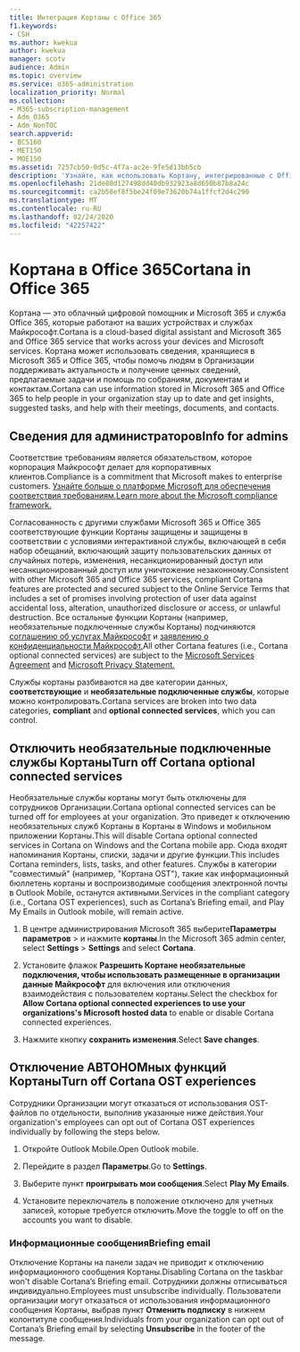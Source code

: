 ```yaml
---
title: Интеграция Кортаны с Office 365
f1.keywords:
- CSH
ms.author: kwekua
author: kwekua
manager: scotv
audience: Admin
ms.topic: overview
ms.service: o365-administration
localization_priority: Normal
ms.collection:
- M365-subscription-management
- Adm_O365
- Adm_NonTOC
search.appverid:
- BCS160
- MET150
- MOE150
ms.assetid: 7257cb50-0d5c-4f7a-ac2e-9fe5d13bb5cb
description: 'Узнайте, как использовать Кортану, интегрированные с Office 365. Вы можете отключить Кортану в центре администрирования, чтобы ограничить доступ к данным вашей организации. '
ms.openlocfilehash: 21de80d127498dd40db932923a8d650b87b8a24c
ms.sourcegitcommit: ca2b58ef8f5be24f09e73620b74a1ffcf2d4c290
ms.translationtype: MT
ms.contentlocale: ru-RU
ms.lasthandoff: 02/24/2020
ms.locfileid: "42257422"
---
```

# <a name="cortana-in-office-365"></a><span data-ttu-id="40c5b-104">Кортана в Office 365</span><span class="sxs-lookup"><span data-stu-id="40c5b-104">Cortana in Office 365</span></span>

<span data-ttu-id="40c5b-105">Кортана — это облачный цифровой помощник и Microsoft 365 и служба Office 365, которые работают на ваших устройствах и службах Майкрософт.</span><span class="sxs-lookup"><span data-stu-id="40c5b-105">Cortana is a cloud-based digital assistant and Microsoft 365 and Office 365 service that works across your devices and Microsoft services.</span></span> <span data-ttu-id="40c5b-106">Кортана может использовать сведения, хранящиеся в Microsoft 365 и Office 365, чтобы помочь людям в Организации поддерживать актуальность и получение ценных сведений, предлагаемые задачи и помощь по собраниям, документам и контактам.</span><span class="sxs-lookup"><span data-stu-id="40c5b-106">Cortana can use information stored in Microsoft 365 and Office 365 to help people in your organization stay up to date and get insights, suggested tasks, and help with their meetings, documents, and contacts.</span></span>
  
## <a name="info-for-admins"></a><span data-ttu-id="40c5b-107">Сведения для администраторов</span><span class="sxs-lookup"><span data-stu-id="40c5b-107">Info for admins</span></span>

<span data-ttu-id="40c5b-108">Соответствие требованиям является обязательством, которое корпорация Майкрософт делает для корпоративных клиентов.</span><span class="sxs-lookup"><span data-stu-id="40c5b-108">Compliance is a commitment that Microsoft makes to enterprise customers.</span></span> [<span data-ttu-id="40c5b-109">Узнайте больше о платформе Microsoft для обеспечения соответствия требованиям.</span><span class="sxs-lookup"><span data-stu-id="40c5b-109">Learn more about the Microsoft compliance framework.</span></span>](https://go.microsoft.com/fwlink/p/?LinkId=2109173)

<span data-ttu-id="40c5b-110">Согласованность с другими службами Microsoft 365 и Office 365 соответствующие функции Кортаны защищены и защищены в соответствии с условиями интерактивной службы, включающей в себя набор обещаний, включающий защиту пользовательских данных от случайных потерь, изменения, несанкционированный доступ или несанкционированный доступ или уничтожение незаконному.</span><span class="sxs-lookup"><span data-stu-id="40c5b-110">Consistent with other Microsoft 365 and Office 365 services, compliant Cortana features are protected and secured subject to the Online Service Terms that includes a set of promises involving protection of user data against accidental loss, alteration, unauthorized disclosure or access, or unlawful destruction.</span></span> <span data-ttu-id="40c5b-111">Все остальные функции Кортаны (например, необязательные подключенные службы Кортаны) подчиняются [соглашению об услугах Майкрософт](https://go.microsoft.com/fwlink/p/?LinkId=2109174) и [заявлению о конфиденциальности Майкрософт.](https://go.microsoft.com/fwlink/p/?LinkId=2109175)</span><span class="sxs-lookup"><span data-stu-id="40c5b-111">All other Cortana features (i.e., Cortana optional connected services) are subject to the [Microsoft Services Agreement](https://go.microsoft.com/fwlink/p/?LinkId=2109174) and  [Microsoft Privacy Statement.](https://go.microsoft.com/fwlink/p/?LinkId=2109175)</span></span>

<span data-ttu-id="40c5b-112">Службы кортаны разбиваются на две категории данных, **соответствующие** и **необязательные подключенные службы**, которые можно контролировать.</span><span class="sxs-lookup"><span data-stu-id="40c5b-112">Cortana services are broken into two data categories, **compliant** and **optional connected services**, which you can control.</span></span>

## <a name="turn-off-cortana-optional-connected-services"></a><span data-ttu-id="40c5b-113">Отключить необязательные подключенные службы Кортаны</span><span class="sxs-lookup"><span data-stu-id="40c5b-113">Turn off Cortana optional connected services</span></span>

<span data-ttu-id="40c5b-114">Необязательные службы кортаны могут быть отключены для сотрудников Организации.</span><span class="sxs-lookup"><span data-stu-id="40c5b-114">Cortana optional connected services can be turned off for employees at your organization.</span></span> <span data-ttu-id="40c5b-115">Это приведет к отключению необязательных служб Кортаны в Кортаны в Windows и мобильном приложении Кортаны.</span><span class="sxs-lookup"><span data-stu-id="40c5b-115">This will disable Cortana optional connected services in Cortana on Windows and the Cortana mobile app.</span></span> <span data-ttu-id="40c5b-116">Сюда входят напоминания Кортаны, списки, задачи и другие функции.</span><span class="sxs-lookup"><span data-stu-id="40c5b-116">This includes Cortana reminders, lists, tasks, and other features.</span></span> <span data-ttu-id="40c5b-117">Службы в категории "совместимый" (например, "Кортана OST"), такие как информационный бюллетень кортаны и воспроизводимые сообщения электронной почты в Outlook Mobile, останутся активными.</span><span class="sxs-lookup"><span data-stu-id="40c5b-117">Services in the compliant category (i.e., Cortana OST experiences), such as Cortana’s Briefing email, and Play My Emails in Outlook mobile, will remain active.</span></span>

1. <span data-ttu-id="40c5b-118">В центре администрирования Microsoft 365 выберите**Параметры** **параметров** > и нажмите **кортаны**.</span><span class="sxs-lookup"><span data-stu-id="40c5b-118">In the Microsoft 365 admin center, select **Settings** > **Settings** and select **Cortana**.</span></span>

4. <span data-ttu-id="40c5b-119">Установите флажок **Разрешить Кортане необязательные подключения, чтобы использовать размещенные в организации данные Майкрософт** для включения или отключения взаимодействия с пользователем кортаны.</span><span class="sxs-lookup"><span data-stu-id="40c5b-119">Select the checkbox for **Allow Cortana optional connected experiences to use your organizations's Microsoft hosted data** to enable or disable Cortana connected experiences.</span></span>

5. <span data-ttu-id="40c5b-120">Нажмите кнопку **сохранить изменения**.</span><span class="sxs-lookup"><span data-stu-id="40c5b-120">Select **Save changes**.</span></span>

## <a name="turn-off-cortana-ost-experiences"></a><span data-ttu-id="40c5b-121">Отключение АВТОНОМных функций Кортаны</span><span class="sxs-lookup"><span data-stu-id="40c5b-121">Turn off Cortana OST experiences</span></span>

<span data-ttu-id="40c5b-122">Сотрудники Организации могут отказаться от использования OST-файлов по отдельности, выполнив указанные ниже действия.</span><span class="sxs-lookup"><span data-stu-id="40c5b-122">Your organization's employees can opt out of Cortana OST experiences individually by following the steps below.</span></span>

1. <span data-ttu-id="40c5b-123">Откройте Outlook Mobile.</span><span class="sxs-lookup"><span data-stu-id="40c5b-123">Open Outlook mobile.</span></span>

2. <span data-ttu-id="40c5b-124">Перейдите в раздел **Параметры**.</span><span class="sxs-lookup"><span data-stu-id="40c5b-124">Go to **Settings**.</span></span>
  
3. <span data-ttu-id="40c5b-125">Выберите пункт **проигрывать мои сообщения**.</span><span class="sxs-lookup"><span data-stu-id="40c5b-125">Select **Play My Emails**.</span></span>

4. <span data-ttu-id="40c5b-126">Установите переключатель в положение отключено для учетных записей, которые требуется отключить.</span><span class="sxs-lookup"><span data-stu-id="40c5b-126">Move the toggle to off on the accounts you want to disable.</span></span>

### <a name="briefing-email"></a><span data-ttu-id="40c5b-127">Информационные сообщения</span><span class="sxs-lookup"><span data-stu-id="40c5b-127">Briefing email</span></span>

<span data-ttu-id="40c5b-128">Отключение Кортаны на панели задач не приводит к отключению информационного сообщения Кортаны.</span><span class="sxs-lookup"><span data-stu-id="40c5b-128">Disabling Cortana on the taskbar won't disable Cortana’s Briefing email.</span></span> <span data-ttu-id="40c5b-129">Сотрудники должны отписываться индивидуально.</span><span class="sxs-lookup"><span data-stu-id="40c5b-129">Employees must unsubscribe individually.</span></span> <span data-ttu-id="40c5b-130">Пользователи организации могут отказаться от использования информационного сообщения Кортаны, выбрав пункт **Отменить подписку** в нижнем колонтитуле сообщения.</span><span class="sxs-lookup"><span data-stu-id="40c5b-130">Individuals from your organization can opt out of Cortana’s Briefing email by selecting **Unsubscribe** in the footer of the message.</span></span>